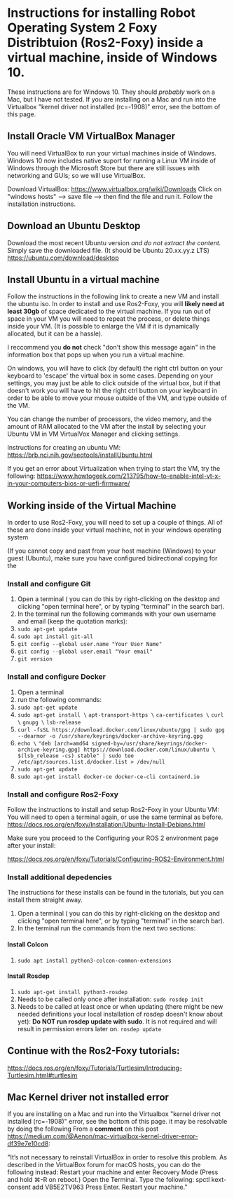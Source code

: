 # Instructions for installing Robot Operating System 2 Foxy Distribtuion (Ros2-Foxy) inside a virtual machine, inside of Windows 10. 

These instructions are for Windows 10. They should _probably_ work on a Mac, but I have not tested. If you are installing on a Mac and run into the Virtualbox "kernel driver not installed (rc=-1908)" error, see the bottom of this page.

## Install Oracle VM VirtualBox Manager
You will need VirtualBox to run your virtual machines inside of Windows. Windows 10 now includes native suport for running a Linux VM inside of Windows through the Microsoft Store but there are still issues with networking and GUIs; so we will use VirtualBox.

Download VirtualBox: https://www.virtualbox.org/wiki/Downloads
Click on "windows hosts" --> save file --> then find the file and run it. Follow the installation instructions.


## Download an Ubuntu Desktop
Download the most recent Ubuntu version _and do not extract the content._
Simply save the downloaded file. 
(It should be Ubuntu 20.xx.yy.z LTS) https://ubuntu.com/download/desktop

## Install Ubuntu in a virtual machine
Follow the instructions in the following link to create a new VM and install the ubuntu iso.
In order to install and use Ros2-Foxy, you will **likely need at least 30gb** of space dedicated to the virtual machine. If you run out of space in your VM you will need to repeat the process, or delete things inside your VM. (It is possible to enlarge the VM if it is dynamically allocated, but it can be a hassle). 

I reccommend you **do not** check "don't show this message again" in the information box that pops up when you run a virtual machine. 

On windows, you will have to click (by default) the right ctrl button on your keyboard to 'escape' the virtual box in some cases. Depending on your settings, you may just be able to click outside of the virtual box, but if that doesn't work you will have to hit the right ctrl button on your keyboard in order to be able to move your mouse outside of the VM, and type outside of the VM. 

You can change the number of processors, the video memory, and the amount of RAM allocated to the VM after the install by selecting your Ubuntu VM in VM VirtualVox Manager and clicking settings. 

Instructions for creating an ubuntu VM: https://brb.nci.nih.gov/seqtools/installUbuntu.html

If you get an error about Virtualization when trying to start the VM, try the following: 
https://www.howtogeek.com/213795/how-to-enable-intel-vt-x-in-your-computers-bios-or-uefi-firmware/


## Working inside of the Virtual Machine
In order to use Ros2-Foxy, you will need to set up a couple of things. 
All of these are done inside your virtual machine, not in your windows operating system

(If you cannot copy and past from your host machine (Windows) to your guest (Ubuntu), make sure you have configured bidirectional copying for the 

### Install and configure Git
1. Open a terminal ( you can do this by right-clicking on the desktop and clicking "open terminal here", or by typing "terminal" in the search bar).
2. In the terminal run the following commands with your own username and email (keep the quotation marks): 
3. `sudo apt-get update`
4. `sudo apt install git-all`
5. `git config --global user.name "Your User Name"`
6. `git config --global user.email "Your email"`
7. `git version`

### Install and configure Docker
1. Open a terminal
2. run the following commands:
3. `sudo apt-get update`
4. `sudo apt-get install \`
    `apt-transport-https \`
    `ca-certificates \`
    `curl \`
    `gnupg \`
    `lsb-release`
5. `curl -fsSL https://download.docker.com/linux/ubuntu/gpg | sudo gpg --dearmor -o /usr/share/keyrings/docker-archive-keyring.gpg`
6. `echo \`
  `"deb [arch=amd64 signed-by=/usr/share/keyrings/docker-archive-keyring.gpg] https://download.docker.com/linux/ubuntu \
  $(lsb_release -cs) stable" | sudo tee /etc/apt/sources.list.d/docker.list > /dev/null`
7. `sudo apt-get update`
8. `sudo apt-get install docker-ce docker-ce-cli containerd.io`



### Install and configure Ros2-Foxy
Follow the instructions to install and setup Ros2-Foxy in your Ubuntu VM:
You will need to open a terminal again, or use the same terminal as before.
https://docs.ros.org/en/foxy/Installation/Ubuntu-Install-Debians.html

Make sure you proceed to the Configuring your ROS 2 environment page after your install:

https://docs.ros.org/en/foxy/Tutorials/Configuring-ROS2-Environment.html


### Install additional depedencies
The instructions for these installs can be found in the tutorials, but you can install them straight away.
1. Open a terminal ( you can do this by right-clicking on the desktop and clicking "open terminal here", or by typing "terminal" in the search bar).
2. In the terminal run the commands from the next two sections:

#### Install Colcon
1. `sudo apt install python3-colcon-common-extensions`

#### Install Rosdep
1. `sudo apt-get install python3-rosdep`
2. Needs to be called only once after installation: `sudo rosdep init`
3. Needs to be called at least once or when updating (there might be new needed definitions your local installation of rosdep doesn't know about yet): **Do NOT run rosdep update with sudo**. It is not required and will result in permission errors later on. `rosdep update`


## Continue with the Ros2-Foxy tutorials:
https://docs.ros.org/en/foxy/Tutorials/Turtlesim/Introducing-Turtlesim.html#turtlesim


## Mac Kernel driver not installed error
If you are installing on a Mac and run into the Virtualbox "kernel driver not installed (rc=-1908)" error, see the bottom of this page. it may be resolvable by doing the following From a **comment** on this post https://medium.com/@Aenon/mac-virtualbox-kernel-driver-error-df39e7e10cd8:

"It’s not necessary to reinstall VirtualBox in order to resolve this problem. As described in the VirtualBox forum for macOS hosts, you can do the following instead:
Restart your machine and enter Recovery Mode (Press and hold ⌘-R on reboot.)
Open the Terminal.
Type the following: spctl kext-consent add VB5E2TV963
Press Enter.
Restart your machine."
